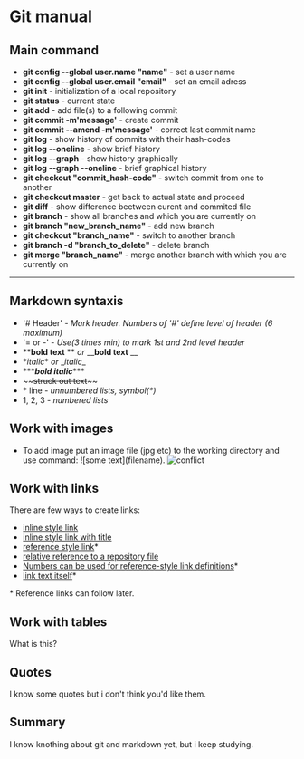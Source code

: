 # Git manual
## Main command

* __git config --global user.name "name"__ - set a user name
* __git config --global user.email "email"__ - set an email adress
* __git init__ - initialization of a local repository
* __git status__ - current state
* __git add__ - add file(s) to a following commit
* __git commit -m'message'__ - create commit
* __git commit --amend -m'message'__ - correct last commit name
* __git log__ - show history of commits with their hash-codes
* __git log --oneline__ - show brief history
* __git log --graph__ - show history graphically
* __git log --graph --oneline__ - brief graphical history
* __git checkout "commit_hash-code"__ - switch commit from one to another
* __git checkout master__ - get back to actual state and proceed
* __git diff__ - show difference beetween curent and commited file
* __git branch__ - show all branches and which you are currently on
* __git branch "new_branch_name"__ - add new branch
* __git checkout "branch_name"__ - switch to another branch
* __git branch -d "branch_to_delete"__ - delete branch
* __git merge "branch_name"__ - merge another branch with which you are currently on


---

## Markdown syntaxis


* '# Header' - _Mark header. Numbers of '#' define level of header (6 maximum)_
* '= or -' - _Use(3 times min) to mark 1st and 2nd level header_
* \*\***bold text** \*\* _or_ \_\___bold text__ \_\_
* \**italic*\* _or_ \__italic_\_
* \*\*\****bold italic***\*\*\*
* \~\~~~struck out text~~\~\~
* \* line - _unnumbered lists, symbol(*)_
* 1, 2, 3 - _numbered lists_

## Work with images

* To add image put an image file (jpg etc) to the working directory and use command: \!\[some text\]\(filename\).
![conflict](Conflict.bmp)
## Work with links
There are few ways to create links:

* [inline style link](https://www.wikipedia.org/)
* [inline style link with title](https://www.wikipedia.org/ "Wikipedia's Homepage")
* [reference style link][Arbitrary case-insensitive reference text]*
* [relative reference to a repository file](https://github.com/TheDarkestSouls/PraiseTheSun)
* [Numbers can be used for reference-style link definitions][1]*
* [link text itself]*

\* Reference links can follow later.

[arbitrary case-insensitive reference text]: https://www.mozilla.org
[1]: https://www.nasa.gov/
[link text itself]: https://www.fourseasons.com/

## Work with tables
What is this?  
## Quotes
I know some quotes but i don't think you'd like them.
## Summary
I know knothing about git and markdown yet, but i keep studying.

